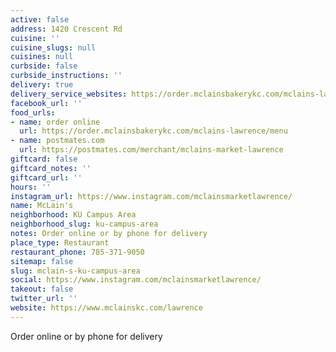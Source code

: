 ```yaml
---
active: false
address: 1420 Crescent Rd
cuisine: ''
cuisine_slugs: null
cuisines: null
curbside: false
curbside_instructions: ''
delivery: true
delivery_service_websites: https://order.mclainsbakerykc.com/mclains-lawrence/menu
facebook_url: ''
food_urls:
- name: order online
  url: https://order.mclainsbakerykc.com/mclains-lawrence/menu
- name: postmates.com
  url: https://postmates.com/merchant/mclains-market-lawrence
giftcard: false
giftcard_notes: ''
giftcard_url: ''
hours: ''
instagram_url: https://www.instagram.com/mclainsmarketlawrence/
name: McLain's
neighborhood: KU Campus Area
neighborhood_slug: ku-campus-area
notes: Order online or by phone for delivery
place_type: Restaurant
restaurant_phone: 785-371-9050
sitemap: false
slug: mclain-s-ku-campus-area
social: https://www.instagram.com/mclainsmarketlawrence/
takeout: false
twitter_url: ''
website: https://www.mclainskc.com/lawrence
---
```


Order online or by phone for delivery